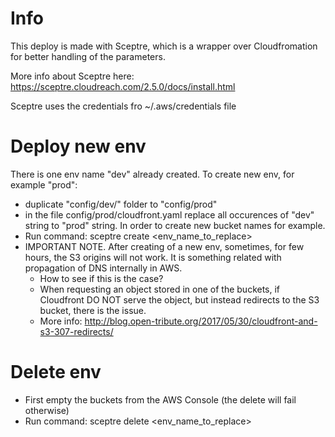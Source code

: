 # Info
This deploy is made with Sceptre, which is a wrapper over Cloudfromation for better handling of the parameters.

More info about Sceptre here:
https://sceptre.cloudreach.com/2.5.0/docs/install.html

Sceptre uses the credentials fro ~/.aws/credentials file

# Deploy new env

There is one env name "dev" already created. To create new env, for example "prod":
- duplicate "config/dev/" folder to "config/prod"
- in the file config/prod/cloudfront.yaml replace all occurences of "dev" string to "prod" string. In order to create new bucket names for example.
- Run command: sceptre create <env_name_to_replace>
- IMPORTANT NOTE. After creating of a new env, sometimes, for few hours, the S3 origins will not work. It is something related with propagation of DNS internally in AWS.
    - How to see if this is the case?
    - When requesting an object stored in one of the buckets, if Cloudfront DO NOT serve the object, but instead redirects to the S3 bucket, there is the issue.
    - More info: http://blog.open-tribute.org/2017/05/30/cloudfront-and-s3-307-redirects/
# Delete env
- First empty the buckets from the AWS Console (the delete will fail otherwise)
- Run command: sceptre delete <env_name_to_replace>